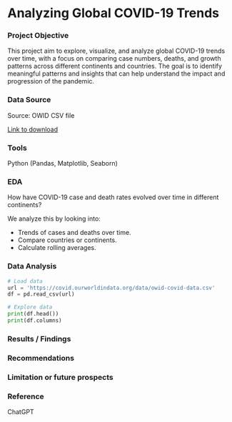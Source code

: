# Analyzing Global COVID-19 Trends

### Project Objective

This project aim to explore, visualize, and analyze global COVID-19 trends over time, with a focus on comparing case numbers, deaths, and growth patterns across different continents and countries. The goal is to identify meaningful patterns and insights that can help understand the impact and progression of the pandemic.

### Data Source

Source: OWID CSV file

[Link to download](https://covid.ourworldindata.org/data/owid-covid-data.csv)

### Tools

Python (Pandas, Matplotlib, Seaborn)

### EDA

How have COVID-19 case and death rates evolved over time in different continents?

We analyze this by looking into:

- Trends of cases and deaths over time.
- Compare countries or continents.
- Calculate rolling averages.

### Data Analysis

```Python
# Load data
url = 'https://covid.ourworldindata.org/data/owid-covid-data.csv'
df = pd.read_csv(url)

# Explore data
print(df.head())
print(df.columns)
```
### Results / Findings

### Recommendations


### Limitation or future prospects

### Reference

ChatGPT




